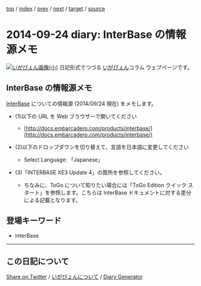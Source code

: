[top](https://igapyon.github.io/diary/) 
 / [index](https://igapyon.github.io/diary/2014/index.html) 
 / [prev](https://igapyon.github.io/diary/2014/ig140922.html) 
 / [next](https://igapyon.github.io/diary/2014/ig140930.html) 
 / [target](https://igapyon.github.io/diary/2014/ig140924.html) 
 / [source](https://github.com/igapyon/diary/blob/gh-pages/2014/ig140924.html.src.md) 

2014-09-24 diary: InterBase の情報源メモ
=====================================================================================================
[![いがぴょん画像(小)](https://igapyon.github.io/diary/images/iga200306s.jpg "いがぴょん")](https://igapyon.github.io/diary/memo/memoigapyon.html) 日記形式でつづる [いがぴょん](https://igapyon.github.io/diary/memo/memoigapyon.html)コラム ウェブページです。

## InterBase の情報源メモ

[InterBase](https://ja.wikipedia.org/wiki/InterBase) についての情報源 (2014/09/24 現在) をメモします。


* (1)以下の URL を Web ブラウザーで開いてください
  *   [http://docs.embarcadero.com/products/interbase/](http://docs.embarcadero.com/products/interbase/)



* (2)以下のドロップダウンを切り替えて、言語を日本語に変更してください
  *   Select Language: 「Japanese」



* (3)「INTERBASE XE3 Update 4」の箇所を参照してください。
  *  ちなみに、ToGo について知りたい場合には「ToGo Edition クイック スタート」を参照します。こちらは InterBase ドキュメントに対する差分による記載となります。



## 登場キーワード

* InterBase

----------------------------------------------------------------------------------------------------

## この日記について

[Share on Twitter](https://twitter.com/intent/tweet?hashtags=igapyon%2Cdiary%2C%E3%81%84%E3%81%8C%E3%81%B4%E3%82%87%E3%82%93%2CInterBase&text=InterBase+%E3%81%AE%E6%83%85%E5%A0%B1%E6%BA%90%E3%83%A1%E3%83%A2&url=https%3A%2F%2Figapyon.github.io%2Fdiary%2F2014%2Fig140924.html) / [いがぴょんについて](https://igapyon.github.io/diary/memo/memoigapyon.html) / [Diary Generator](https://github.com/igapyon/igapyonv3)
